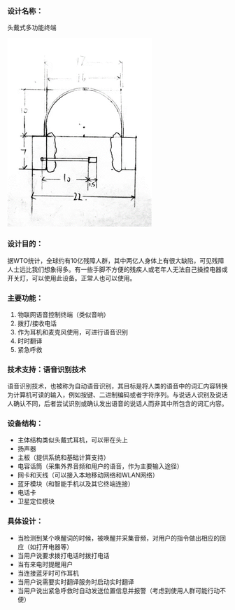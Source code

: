 ### 设计名称：
头戴式多功能终端

![sketch](headset.png)

### 设计目的：
据WTO统计，全球约有10亿残障人群，其中两亿人身体上有很大缺陷，可见残障人士远比我们想象得多。有一些手脚不方便的残疾人或老年人无法自己操控电器或开关灯，可以使用此设备。正常人也可以使用。

### 主要功能：
1. 物联网语音控制终端（类似音响）
2. 拨打/接收电话
3. 作为耳机和麦克风使用，可进行语音识别
4. 时时翻译
5. 紧急呼救

### 技术支持：语音识别技术
语音识别技术，也被称为自动语音识别，其目标是将人类的语音中的词汇内容转换为计算机可读的输入，例如按键、二进制编码或者字符序列。与说话人识别及说话人确认不同，后者尝试识别或确认发出语音的说话人而非其中所包含的词汇内容。

### 设备结构：
- 主体结构类似头戴式耳机，可以带在头上
- 扬声器
- 主板（提供系统和基础计算支持）
- 电容话筒（采集外界音频和用户的语音，作为主要输入途径）
- 网卡和天线（可以接入本地移动网络和WLAN网络）
- 蓝牙模块（和智能手机以及其它终端连接）
- 电话卡
- 卫星定位模块

### 具体设计：
- 当检测到某个唤醒词的时候，被唤醒并采集音频，对用户的指令做出相应的回应（如打开电器等）
- 当用户说要求拨打电话时拨打电话
- 当有来电时提醒用户
- 当连接蓝牙时可作耳机
- 当用户说需要实时翻译服务时启动实时翻译
- 当用户说出紧急呼救时自动发送位置信息并报警（考虑到使用人群可能行动不便）

